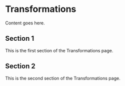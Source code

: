 # Transformations

Content goes here.

## Section 1

This is the first section of the Transformations page.

## Section 2

This is the second section of the Transformations page.

